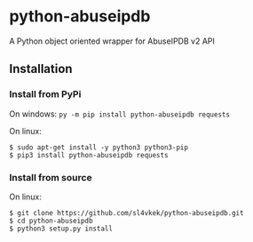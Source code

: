 # python-abuseipdb
A Python object oriented wrapper for AbuseIPDB v2 API
## Installation
### Install from PyPi
On windows: `py -m pip install python-abuseipdb requests` <br/>

On linux: <br/>
```
$ sudo apt-get install -y python3 python3-pip
$ pip3 install python-abuseipdb requests
```
### Install from source 
On linux: <br/>
```
$ git clone https://github.com/sl4vkek/python-abuseipdb.git
$ cd python-abuseipdb
$ python3 setup.py install
